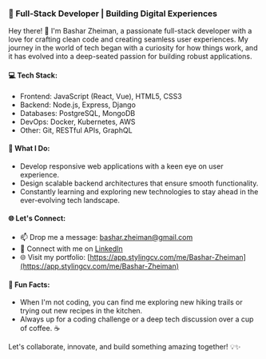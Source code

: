 ### 🚀 Full-Stack Developer | Building Digital Experiences

Hey there! 👋 I'm Bashar Zheiman, a passionate full-stack developer with a love for crafting clean code and creating seamless user experiences. My journey in the world of tech began with a curiosity for how things work, and it has evolved into a deep-seated passion for building robust applications.

#### 💻 Tech Stack:
- Frontend: JavaScript (React, Vue), HTML5, CSS3
- Backend: Node.js, Express, Django
- Databases: PostgreSQL, MongoDB
- DevOps: Docker, Kubernetes, AWS
- Other: Git, RESTful APIs, GraphQL

#### 🌟 What I Do:
- Develop responsive web applications with a keen eye on user experience.
- Design scalable backend architectures that ensure smooth functionality.
- Constantly learning and exploring new technologies to stay ahead in the ever-evolving tech landscape.
  
#### 🌐 Let's Connect:
- 📫 Drop me a message: [bashar.zheiman@gmail.com](mailto:bashar.zheiman@gmail.com)
- 🔗 Connect with me on [LinkedIn](https://www.linkedin.com/in/bashar-zheiman/)
- 🌐 Visit my portfolio: [https://app.stylingcv.com/me/Bashar-Zheiman](https://app.stylingcv.com/me/Bashar-Zheiman)
  
#### 🎨 Fun Facts:
- When I'm not coding, you can find me exploring new hiking trails or trying out new recipes in the kitchen.
- Always up for a coding challenge or a deep tech discussion over a cup of coffee. ☕️

Let's collaborate, innovate, and build something amazing together! 💡✨
